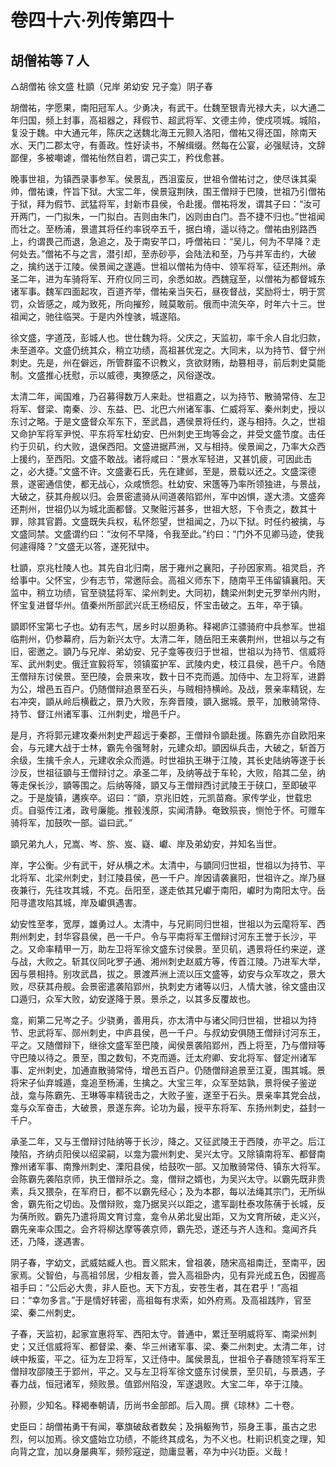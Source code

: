 # 卷四十六·列传第四十

## 胡僧祐等７人

△胡僧祐 徐文盛 杜顗（兄岸 弟幼安 兄子龛）阴子春

胡僧祐，字愿果，南阳冠军人。少勇决，有武干。仕魏至银青光禄大夫，以大通二年归国，频上封事，高祖器之，拜假节、超武将军、文德主帅，使戍项城。城陷，复没于魏。中大通元年，陈庆之送魏北海王元颢入洛阳，僧祐又得还国，除南天水、天门二郡太守，有善政。性好读书，不解缉缀。然每在公宴，必强赋诗，文辞鄙俚，多被嘲谑，僧祐怡然自若，谓己实工，矜伐愈甚。

晚事世祖，为镇西录事参军。侯景乱，西沮蛮反，世祖令僧祐讨之，使尽诛其渠帅，僧祐谏，忤旨下狱。大宝二年，侯景寇荆陕，围王僧辩于巴陵，世祖乃引僧祐于狱，拜为假节、武猛将军，封新市县侯，令赴援。僧祐将发，谓其子曰：“汝可开两门，一门拟朱，一门拟白。吉则由朱门，凶则由白门。吾不捷不归也。”世祖闻而壮之。至杨浦，景遣其将任约率锐卒五千，据白塉，遥以待之。僧祐由别路西上，约谓畏己而退，急追之，及于南安芊口，呼僧祐曰：“吴儿，何为不早降？走何处去。”僧祐不与之言，潜引却，至赤砂亭，会陆法和至，乃与并军击约，大破之，擒约送于江陵。侯景闻之遂遁。世祖以僧祐为侍中、领军将军，征还荆州。承圣二年，进为车骑将军、开府仪同三司，余悉如故。西魏寇至，以僧祐为都督城东诸军事。魏军四面起攻，百道齐举，僧祐亲当矢石，昼夜督战，奖励将士，明于赏罚，众皆感之，咸为致死，所向摧殄，贼莫敢前。俄而中流矢卒，时年六十三。世祖闻之，驰往临哭。于是内外惶骇，城遂陷。

徐文盛，字道茂，彭城人也。世仕魏为将。父庆之，天监初，率千余人自北归款，未至道卒。文盛仍统其众，稍立功绩，高祖甚优宠之。大同末，以为持节、督宁州刺史。先是，州在僻远，所管群蛮不识教义，贪欲财贿，劫篡相寻，前后刺史莫能制。文盛推心抚慰，示以威德，夷獠感之，风俗遂改。

太清二年，闻国难，乃召募得数万人来赴。世祖嘉之，以为持节、散骑常侍、左卫将军、督梁、南秦、沙、东益、巴、北巴六州诸军事、仁威将军、秦州刺史，授以东讨之略。于是文盛督众军东下，至武昌，遇侯景将任约，遂与相持。久之，世祖又命护军将军尹悦、平东将军杜幼安、巴州刺史王珣等会之，并受文盛节度。击任约于贝矶，约大败，退保西阳。文盛进据芦洲，又与相持。侯景闻之，乃率大众西上援约，至西阳。文盛不敢战。诸将咸曰：“景水军轻进，又甚饥疲，可因此击之，必大捷。”文盛不许。文盛妻石氏，先在建邺，至是，景载以还之。文盛深德景，遂密通信使，都无战心，众咸愤怨。杜幼安、宋簉等乃率所领独进，与景战，大破之，获其舟舰以归。会景密遣骑从间道袭陷郢州，军中凶惧，遂大溃。文盛奔还荆州，世祖仍以为城北面都督。又聚赃污甚多，世祖大怒，下令责之，数其十罪，除其官爵。文盛既失兵权，私怀怨望，世祖闻之，乃以下狱。时任约被擒，与文盛同禁。文盛谓约曰：“汝何不早降，令我至此。”约曰：“门外不见卿马迹，使我何遽得降？”文盛无以答，遂死狱中。

杜顗，京兆杜陵人也。其先自北归南，居于雍州之襄阳，子孙因家焉。祖灵启，齐给事中。父怀宝，少有志节，常邀际会。高祖义师东下，随南平王伟留镇襄阳。天监中，稍立功绩，官至骁猛将军、梁州刺史。大同初，魏梁州刺史元罗举州内附，怀宝复进督华州。值秦州所部武兴氐王杨绍反，怀宝击破之。五年，卒于镇。

顗即怀宝第七子也。幼有志气，居乡时以胆勇称。释褐庐江骠骑府中兵参军。世祖临荆州，仍参幕府，后为新兴太守。太清二年，随岳阳王来袭荆州，世祖以与之有旧，密邀之。顗乃与兄岸、弟幼安、兄子龛等夜归于世祖，世祖以为持节、信威将军、武州刺史。俄迁宣毅将军，领镇蛮护军、武陵内史，枝江县侯，邑千户。令随王僧辩东讨侯景。至巴陵，会景来攻，数十日不克而遁。加侍中、左卫将军，进爵为公，增邑五百户。仍随僧辩追景至石头，与贼相持横岭。及战，景亲率精锐，左右冲突，顗从岭后横截之，景乃大败，东奔晋陵，顗入据城。景平，加散骑常侍、持节、督江州诸军事、江州刺史，增邑千户。

是月，齐将郭元建攻秦州刺史严超远于秦郡，王僧辩令顗赴援。陈霸先亦自欧阳来会，与元建大战于士林，霸先令强弩射，元建众却。顗因纵兵击，大破之，斩首万余级，生擒千余人，元建收余众而遁。时世祖执王琳于江陵，其长史陆纳等遂于长沙反，世祖征顗与王僧辩讨之。承圣二年，及纳等战于车轮，大败，陷其二垒，纳等走保长沙，顗等围之。后纳等降，顗又与王僧辩西讨武陵王于硖口，至即破平之。于是旋镇，遘疾卒。诏曰：“顗，京兆旧姓，元凯苗裔。家传学业，世载忠贞。自驱传江渚，政号廉能。推毂浅原，实闻清静。奄致殒丧，恻怆于怀。可赠车骑将军，加鼓吹一部。谥曰武。”

顗兄弟九人，兄嵩、岑、旂、岌、嶷、巘、岸及弟幼安，并知名当世。

岸，字公衡。少有武干，好从横之术。太清中，与顗同归世祖，世祖以为持节、平北将军、北梁州刺史，封江陵县侯，邑一千户。岸因请袭襄阳，世祖许之。岸乃昼夜兼行，先往攻其城，不克。岳阳至，遂走依其兄巘于南阳，巘时为南阳太守。岳阳寻遣攻陷其城，岸及巘俱遇害。

幼安性至孝，宽厚，雄勇过人。太清中，与兄崱同归世祖，世祖以为云麾将军、西荆州刺史，封华容县侯，邑一千户。令与平南将军王僧辩讨河东王誉于长沙，平之。又命率精甲一万，助左卫将军徐文盛东讨侯景。至贝矶，遇景将任约来逆，遂与战，大败之。斩其仪同叱罗子通、湘州刺史赵威方等，传首江陵。乃进军大举，因与景相持。别攻武昌，拔之。景渡芦洲上流以压文盛等，幼安与众军攻之，景大败，尽获其舟舰。会景密遣袭陷郢州，执刺史方诸等以归，人情大骇，徐文盛由汉口遁归，众军大败，幼安遂降于景。景杀之，以其多反覆故也。

龛，崱第二兄岑之子。少骁勇，善用兵，亦太清中与诸父同归世祖，世祖以为持节、忠武将军、郧州刺史，中庐县侯，邑一千户。与叔幼安俱随王僧辩讨河东王，平之。又随僧辩下，继徐文盛军至巴陵，闻侯景袭陷郢州，西上将至，乃与僧辩等守巴陵以待之。景至，围之数旬，不克而遁。迁太府卿、安北将军、督定州诸军事、定州刺史，加通直散骑常侍，增邑五百户。仍随僧辩追景至江夏，围其城。景将宋子仙弃城遁，龛追至杨浦，生擒之。大宝三年，众军至姑孰，景将侯子鉴逆战，龛与陈霸先、王琳等率精锐击之，大败子鉴，遂至于石头。景亲率其党会战，龛与众军奋击，大破景，景遂东奔。论功为最，授平东将军、东扬州刺史，益封一千户。

承圣二年，又与王僧辩讨陆纳等于长沙，降之。又征武陵王于西陵，亦平之。后江陵陷，齐纳贞阳侯以绍梁嗣，以龛为震州刺史、吴兴太守。又除镇南将军、都督南豫州诸军事、南豫州刺史、溧阳县侯，给鼓吹一部。又加散骑常侍、镇东大将军。会陈霸先袭陷京师，执王僧辩杀之。龛，僧辩之婿也，为吴兴太守。以霸先既非贵素，兵又猥杂，在军府日，都不以霸先经心；及为本郡，每以法绳其宗门，无所纵舍，霸先衔之切齿。及僧辩败，龛乃据吴兴以距之，遣军副杜泰攻陈蒨于长城，反为蒨所败。霸先乃遣将周文育讨龛，龛令从弟北叟出距，又为文育所破，走义兴，霸先亲率众围之。会齐将柳达摩等袭京师，霸先恐，遂还与齐人连和。龛闻齐兵还，乃降，遂遇害。

阴子春，字幼文，武威姑臧人也。晋义熙末，曾祖袭，随宋高祖南迁，至南平，因家焉。父智伯，与高祖邻居，少相友善，尝入高祖卧内，见有异光成五色，因握高祖手曰：“公后必大贵，非人臣也。天下方乱，安苍生者，其在君乎！”高祖曰：“幸勿多言。”于是情好转密，高祖每有求索，如外府焉。及高祖践阼，官至梁、秦二州刺史。

子春，天监初，起家宣惠将军、西阳太守。普通中，累迁至明威将军、南梁州刺史；又迁信威将军、都督梁、秦、华三州诸军事、梁、秦二州刺史。太清二年，讨峡中叛蛮，平之。征为左卫将军，又迁侍中。属侯景乱，世祖令子春随领军将军王僧辩攻邵陵王于郢州，平之。又与左卫将军徐文盛东讨侯景，至贝矶，与景遇，子春力战，恒冠诸军，频败景。值郢州陷没，军遂退败。大宝二年，卒于江陵。

孙颢，少知名。释褐奉朝请，历尚书金部郎。后入周。撰《琼林》二十卷。

史臣曰：胡僧祐勇干有闻，搴旗破敌者数矣；及捐躯殉节，殒身王事，虽古之忠烈，何以加焉。徐文盛始立功绩，不能终其成名，为不义也。杜崱识机变之理，知向背之宜，加以身屡典军，频殄寇逆，勋庸显著，卒为中兴功臣。义哉！
